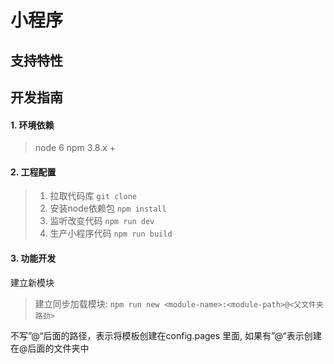 # 小程序

## 支持特性


## 开发指南

#### 1. 环境依赖

> node 6
> npm 3.8.x +

#### 2. 工程配置

> 1. 拉取代码库
> `git clone `
> 2. 安装node依赖包
> `npm install`
> 3. 监听改变代码
> `npm run dev`
> 4. 生产小程序代码
> `npm run build`

#### 3. 功能开发

建立新模块
>
> 建立同步加载模块: `npm run new <module-name>:<module-path>@<父文件夹路劲>`

不写”@“后面的路径，表示将模板创建在config.pages 里面, 如果有”@“表示创建在@后面的文件夹中
>


